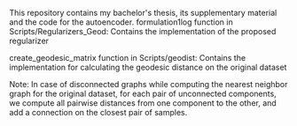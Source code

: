 This repository contains my bachelor's thesis, its supplementary material and the code for the autoencoder.
formulation1log function in Scripts/Regularizers_Geod: Contains the implementation of the proposed regularizer

create_geodesic_matrix function in Scripts/geodist: Contains the implementation for calculating the geodesic distance on the original dataset


Note: In case of disconnected graphs while computing the nearest neighbor graph for the original dataset, for each pair of unconnected components, we compute all pairwise distances
    from one component to the other, and add a connection on the closest pair of samples.
